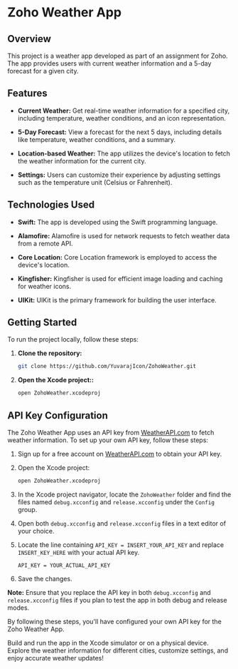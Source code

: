 # Zoho Weather App

## Overview

This project is a weather app developed as part of an assignment for Zoho. The app provides users with current weather information and a 5-day forecast for a given city.

## Features

- **Current Weather:** Get real-time weather information for a specified city, including temperature, weather conditions, and an icon representation.

- **5-Day Forecast:** View a forecast for the next 5 days, including details like temperature, weather conditions, and a summary.

- **Location-based Weather:** The app utilizes the device's location to fetch the weather information for the current city.

- **Settings:** Users can customize their experience by adjusting settings such as the temperature unit (Celsius or Fahrenheit).

## Technologies Used

- **Swift:** The app is developed using the Swift programming language.

- **Alamofire:** Alamofire is used for network requests to fetch weather data from a remote API.

- **Core Location:** Core Location framework is employed to access the device's location.

- **Kingfisher:** Kingfisher is used for efficient image loading and caching for weather icons.

- **UIKit:** UIKit is the primary framework for building the user interface.

## Getting Started

To run the project locally, follow these steps:

1. **Clone the repository:**

   ```bash
   git clone https://github.com/YuvarajIcon/ZohoWeather.git

2. **Open the Xcode project::**

   ```bash
   open ZohoWeather.xcodeproj

## API Key Configuration

The Zoho Weather App uses an API key from [WeatherAPI.com](https://www.weatherapi.com/) to fetch weather information. To set up your own API key, follow these steps:

1. Sign up for a free account on [WeatherAPI.com](https://www.weatherapi.com/) to obtain your API key.

2. Open the Xcode project:

    ```bash
    open ZohoWeather.xcodeproj
    ```

3. In the Xcode project navigator, locate the `ZohoWeather` folder and find the files named `debug.xcconfig` and `release.xcconfig` under the `Config` group.

4. Open both `debug.xcconfig` and `release.xcconfig` files in a text editor of your choice.

5. Locate the line containing `API_KEY = INSERT_YOUR_API_KEY` and replace `INSERT_KEY_HERE` with your actual API key.

    ```plaintext
    API_KEY = YOUR_ACTUAL_API_KEY
    ```

6. Save the changes.

**Note:** Ensure that you replace the API key in both `debug.xcconfig` and `release.xcconfig` files if you plan to test the app in both debug and release modes.

By following these steps, you'll have configured your own API key for the Zoho Weather App.

Build and run the app in the Xcode simulator or on a physical device.
Explore the weather information for different cities, customize settings, and enjoy accurate weather updates!
